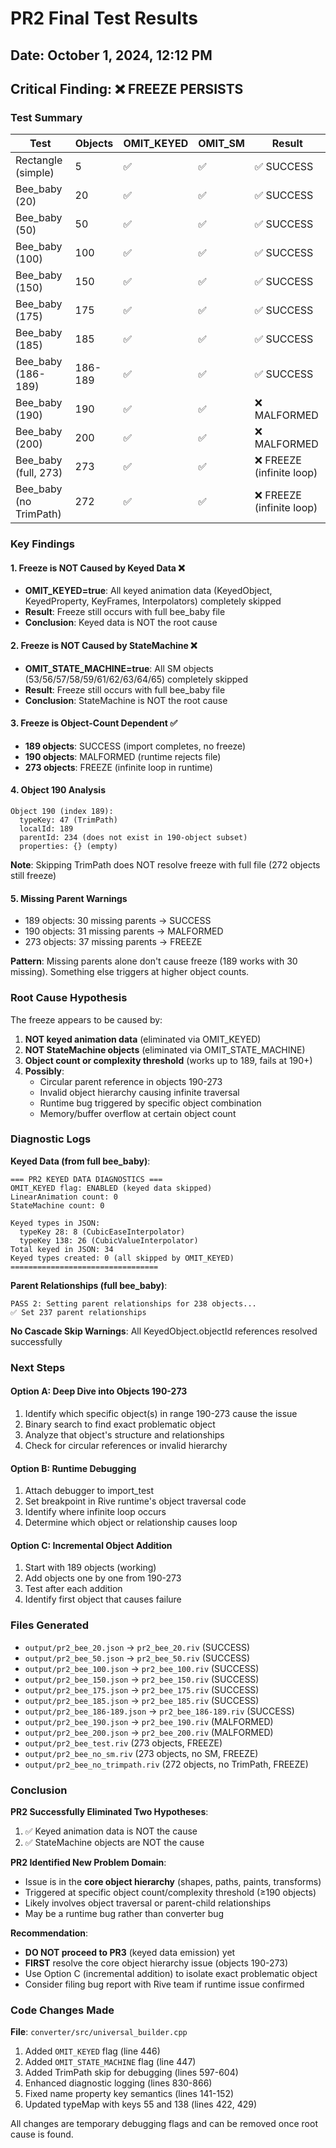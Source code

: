 # PR2 Final Test Results

## Date: October 1, 2024, 12:12 PM

## Critical Finding: ❌ FREEZE PERSISTS

### Test Summary

| Test | Objects | OMIT_KEYED | OMIT_SM | Result |
|------|---------|------------|---------|--------|
| Rectangle (simple) | 5 | ✅ | ✅ | ✅ SUCCESS |
| Bee_baby (20) | 20 | ✅ | ✅ | ✅ SUCCESS |
| Bee_baby (50) | 50 | ✅ | ✅ | ✅ SUCCESS |
| Bee_baby (100) | 100 | ✅ | ✅ | ✅ SUCCESS |
| Bee_baby (150) | 150 | ✅ | ✅ | ✅ SUCCESS |
| Bee_baby (175) | 175 | ✅ | ✅ | ✅ SUCCESS |
| Bee_baby (185) | 185 | ✅ | ✅ | ✅ SUCCESS |
| Bee_baby (186-189) | 186-189 | ✅ | ✅ | ✅ SUCCESS |
| Bee_baby (190) | 190 | ✅ | ✅ | ❌ MALFORMED |
| Bee_baby (200) | 200 | ✅ | ✅ | ❌ MALFORMED |
| Bee_baby (full, 273) | 273 | ✅ | ✅ | ❌ FREEZE (infinite loop) |
| Bee_baby (no TrimPath) | 272 | ✅ | ✅ | ❌ FREEZE (infinite loop) |

### Key Findings

#### 1. Freeze is NOT Caused by Keyed Data ❌
- **OMIT_KEYED=true**: All keyed animation data (KeyedObject, KeyedProperty, KeyFrames, Interpolators) completely skipped
- **Result**: Freeze still occurs with full bee_baby file
- **Conclusion**: Keyed data is NOT the root cause

#### 2. Freeze is NOT Caused by StateMachine ❌
- **OMIT_STATE_MACHINE=true**: All SM objects (53/56/57/58/59/61/62/63/64/65) completely skipped
- **Result**: Freeze still occurs with full bee_baby file
- **Conclusion**: StateMachine is NOT the root cause

#### 3. Freeze is Object-Count Dependent ✅
- **189 objects**: SUCCESS (import completes, no freeze)
- **190 objects**: MALFORMED (runtime rejects file)
- **273 objects**: FREEZE (infinite loop in runtime)

#### 4. Object 190 Analysis
```
Object 190 (index 189):
  typeKey: 47 (TrimPath)
  localId: 189
  parentId: 234 (does not exist in 190-object subset)
  properties: {} (empty)
```

**Note**: Skipping TrimPath does NOT resolve freeze with full file (272 objects still freeze)

#### 5. Missing Parent Warnings
- 189 objects: 30 missing parents → SUCCESS
- 190 objects: 31 missing parents → MALFORMED
- 273 objects: 37 missing parents → FREEZE

**Pattern**: Missing parents alone don't cause freeze (189 works with 30 missing). Something else triggers at higher object counts.

### Root Cause Hypothesis

The freeze appears to be caused by:
1. **NOT keyed animation data** (eliminated via OMIT_KEYED)
2. **NOT StateMachine objects** (eliminated via OMIT_STATE_MACHINE)
3. **Object count or complexity threshold** (works up to 189, fails at 190+)
4. **Possibly**: 
   - Circular parent reference in objects 190-273
   - Invalid object hierarchy causing infinite traversal
   - Runtime bug triggered by specific object combination
   - Memory/buffer overflow at certain object count

### Diagnostic Logs

**Keyed Data (from full bee_baby)**:
```
=== PR2 KEYED DATA DIAGNOSTICS ===
OMIT_KEYED flag: ENABLED (keyed data skipped)
LinearAnimation count: 0
StateMachine count: 0

Keyed types in JSON:
  typeKey 28: 8 (CubicEaseInterpolator)
  typeKey 138: 26 (CubicValueInterpolator)
Total keyed in JSON: 34
Keyed types created: 0 (all skipped by OMIT_KEYED)
=================================
```

**Parent Relationships (full bee_baby)**:
```
PASS 2: Setting parent relationships for 238 objects...
✅ Set 237 parent relationships
```

**No Cascade Skip Warnings**: All KeyedObject.objectId references resolved successfully

### Next Steps

#### Option A: Deep Dive into Objects 190-273
1. Identify which specific object(s) in range 190-273 cause the issue
2. Binary search to find exact problematic object
3. Analyze that object's structure and relationships
4. Check for circular references or invalid hierarchy

#### Option B: Runtime Debugging
1. Attach debugger to import_test
2. Set breakpoint in Rive runtime's object traversal code
3. Identify where infinite loop occurs
4. Determine which object or relationship causes loop

#### Option C: Incremental Object Addition
1. Start with 189 objects (working)
2. Add objects one by one from 190-273
3. Test after each addition
4. Identify first object that causes failure

### Files Generated

- `output/pr2_bee_20.json` → `pr2_bee_20.riv` (SUCCESS)
- `output/pr2_bee_50.json` → `pr2_bee_50.riv` (SUCCESS)
- `output/pr2_bee_100.json` → `pr2_bee_100.riv` (SUCCESS)
- `output/pr2_bee_150.json` → `pr2_bee_150.riv` (SUCCESS)
- `output/pr2_bee_175.json` → `pr2_bee_175.riv` (SUCCESS)
- `output/pr2_bee_185.json` → `pr2_bee_185.riv` (SUCCESS)
- `output/pr2_bee_186-189.json` → `pr2_bee_186-189.riv` (SUCCESS)
- `output/pr2_bee_190.json` → `pr2_bee_190.riv` (MALFORMED)
- `output/pr2_bee_200.json` → `pr2_bee_200.riv` (MALFORMED)
- `output/pr2_bee_test.riv` (273 objects, FREEZE)
- `output/pr2_bee_no_sm.riv` (273 objects, no SM, FREEZE)
- `output/pr2_bee_no_trimpath.riv` (272 objects, no TrimPath, FREEZE)

### Conclusion

**PR2 Successfully Eliminated Two Hypotheses**:
1. ✅ Keyed animation data is NOT the cause
2. ✅ StateMachine objects are NOT the cause

**PR2 Identified New Problem Domain**:
- Issue is in the **core object hierarchy** (shapes, paths, paints, transforms)
- Triggered at specific object count/complexity threshold (≥190 objects)
- Likely involves object traversal or parent-child relationships
- May be a runtime bug rather than converter bug

**Recommendation**: 
- **DO NOT proceed to PR3** (keyed data emission) yet
- **FIRST** resolve the core object hierarchy issue (objects 190-273)
- Use Option C (incremental addition) to isolate exact problematic object
- Consider filing bug report with Rive team if runtime issue confirmed

### Code Changes Made

**File**: `converter/src/universal_builder.cpp`

1. Added `OMIT_KEYED` flag (line 446)
2. Added `OMIT_STATE_MACHINE` flag (line 447)
3. Added TrimPath skip for debugging (lines 597-604)
4. Enhanced diagnostic logging (lines 830-866)
5. Fixed name property key semantics (lines 141-152)
6. Updated typeMap with keys 55 and 138 (lines 422, 429)

All changes are temporary debugging flags and can be removed once root cause is found.
